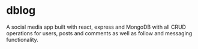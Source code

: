 # dblog

A social media app built with react, express and MongoDB with all CRUD operations for users, posts and comments as well as follow and messaging functionality.
